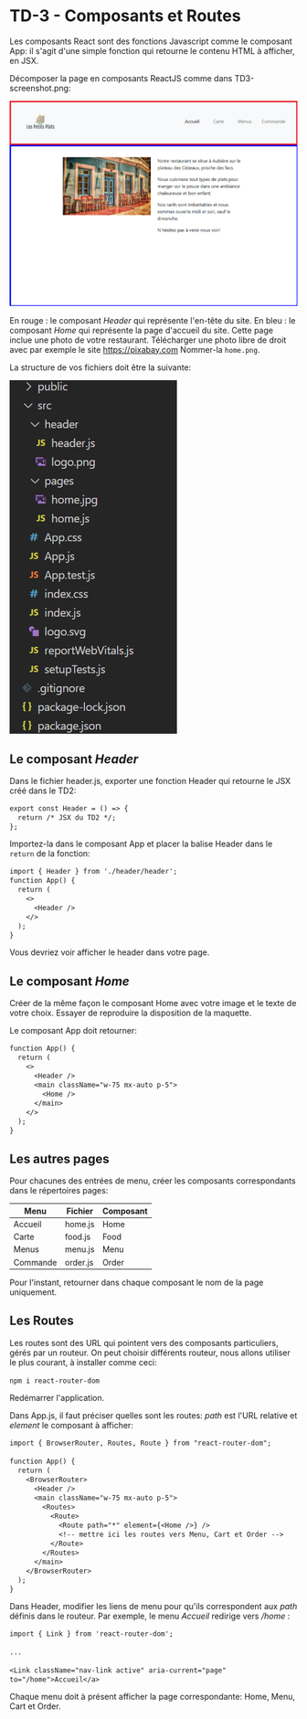 # TD-3 - Composants et Routes

Les composants React sont des fonctions Javascript comme le composant App: il s'agit d'une simple fonction qui retourne le contenu HTML à afficher, en JSX.

Décomposer la page en composants ReactJS comme dans TD3-screenshot.png: 

![](./TD3-screenshot.png "Maquette")


En rouge : le composant _Header_ qui représente l'en-tête du site.
En bleu : le composant _Home_ qui représente la page d'accueil du site.
Cette page inclue une photo de votre restaurant. Télécharger une photo libre de droit avec par exemple le site https://pixabay.com
Nommer-la `home.png`.

La structure de vos fichiers doit être la suivante:

![](./TD3-structure.png "Structure")


## Le composant _Header_

Dans le fichier header.js, exporter une fonction Header qui retourne le JSX créé dans le TD2:

```
export const Header = () => {
  return /* JSX du TD2 */;
};
```

Importez-la dans le composant App et placer la balise Header dans le `return` de la fonction:

```
import { Header } from './header/header';
function App() {
  return (
    <>
      <Header />
    </>
  );
}
```

Vous devriez voir afficher le header dans votre page.
 

## Le composant _Home_

Créer de la même façon le composant Home avec votre image et le texte de votre choix.
Essayer de reproduire la disposition de la maquette.

Le composant App doit retourner:

```
function App() {
  return (
    <>
      <Header />
      <main className="w-75 mx-auto p-5">
        <Home />
      </main>
    </>
  );
}
```

## Les autres pages

Pour chacunes des entrées de menu, créer les composants correspondants dans le répertoires pages:

|Menu    |Fichier |Composant|
|--------|--------|---------|
|Accueil |home.js |Home     |
|Carte   |food.js |Food     |
|Menus   |menu.js |Menu     |
|Commande|order.js|Order    |

Pour l'instant, retourner dans chaque composant le nom de la page uniquement.

## Les Routes

Les routes sont des URL qui pointent vers des composants particuliers, gérés par un routeur.
On peut choisir différents routeur, nous allons utiliser le plus courant, à installer comme ceci:

`npm i react-router-dom`

Redémarrer l'application.

Dans App.js, il faut préciser quelles sont les routes: _path_ est l'URL relative et _element_ le composant à afficher:

```
import { BrowserRouter, Routes, Route } from "react-router-dom";

function App() {
  return (
    <BrowserRouter>
      <Header />
      <main className="w-75 mx-auto p-5">
        <Routes>
          <Route>
            <Route path="*" element={<Home />} />
            <!-- mettre ici les routes vers Menu, Cart et Order -->
          </Route>
        </Routes>
      </main>
    </BrowserRouter>
  );
}
```

Dans Header, modifier les liens de menu pour qu'ils correspondent aux _path_ définis dans le routeur.
Par exemple, le menu _Accueil_ redirige vers _/home_ :

```
import { Link } from 'react-router-dom';

...

<Link className="nav-link active" aria-current="page" to="/home">Accueil</a>
```

Chaque menu doit à présent afficher la page correspondante: Home, Menu, Cart et Order. 


